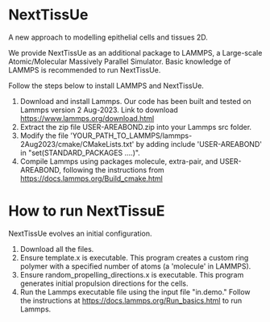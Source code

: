 # NextTissUe
A new approach to modelling epithelial cells and tissues 2D.

We provide NextTissUe as an additional package to LAMMPS, a Large-scale Atomic/Molecular Massively Parallel Simulator.
Basic knowledge of LAMMPS is recommended to run NextTissUe.

Follow the steps below to install LAMMPS and NextTissUe.

1) Download and install Lammps. Our code has been built and tested on Lammps version 2 Aug-2023. Link to download https://www.lammps.org/download.html
2) Extract the zip file USER-AREABOND.zip into your Lammps src folder.
3) Modify the file 'YOUR_PATH_TO_LAMMPS/lammps-2Aug2023/cmake/CMakeLists.txt' by adding include 'USER-AREABOND' in "set(STANDARD_PACKAGES ....)".
5) Compile Lammps using packages molecule, extra-pair, and USER-AREABOND, following the instructions from https://docs.lammps.org/Build_cmake.html

# How to run NextTissuE
NextTissUe evolves an initial configuration.
1) Download all the files.
2) Ensure template.x is executable. This program creates a custom ring polymer with a specified number of atoms (a 'molecule' in LAMMPS).
4) Ensure random_propelling_directions.x is executable. This program generates initial propulsion directions for the cells.
5) Run the Lammps executable file using the input file "in.demo." Follow the instructions at https://docs.lammps.org/Run_basics.html to run Lammps. 
